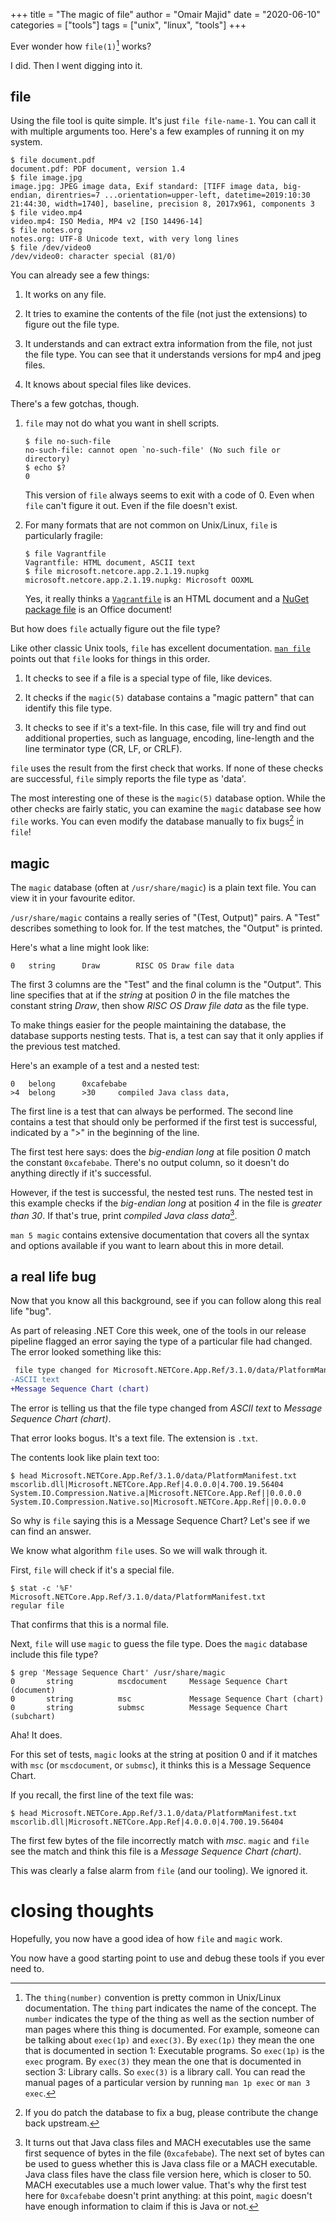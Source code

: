 +++
title = "The magic of file"
author = "Omair Majid"
date = "2020-06-10"
categories = ["tools"]
tags = ["unix", "linux", "tools"]
+++

Ever wonder how `file(1)`[^1] works?

I did. Then I went digging into it.

## file

Using the file tool is quite simple. It's just `file file-name-1`. You
can call it with multiple arguments too. Here's a few examples of
running it on my system.

```shell
$ file document.pdf
document.pdf: PDF document, version 1.4
$ file image.jpg
image.jpg: JPEG image data, Exif standard: [TIFF image data, big-endian, direntries=7 ...orientation=upper-left, datetime=2019:10:30 21:44:30, width=1740], baseline, precision 8, 2017x961, components 3
$ file video.mp4
video.mp4: ISO Media, MP4 v2 [ISO 14496-14]
$ file notes.org
notes.org: UTF-8 Unicode text, with very long lines
$ file /dev/video0
/dev/video0: character special (81/0)
```

You can already see a few things:

1. It works on any file.

2. It tries to examine the contents of the file (not just the
   extensions) to figure out the file type.

3. It understands and can extract extra information from the file, not
   just the file type. You can see that it understands versions for
   mp4 and jpeg files.

4. It knows about special files like devices.

There's a few gotchas, though.

1. `file` may not do what you want in shell scripts.

   ```shell
   $ file no-such-file
   no-such-file: cannot open `no-such-file' (No such file or directory)
   $ echo $?
   0
   ```

   This version of `file` always seems to exit with a code of 0. Even
   when `file` can't figure it out. Even if the file doesn't exist.

2. For many formats that are not common on Unix/Linux, `file` is
   particularly fragile:

   ```shell
   $ file Vagrantfile
   Vagrantfile: HTML document, ASCII text
   $ file microsoft.netcore.app.2.1.19.nupkg
   microsoft.netcore.app.2.1.19.nupkg: Microsoft OOXML
   ```

   Yes, it really thinks a
   [`Vagrantfile`](https://www.vagrantup.com/docs/vagrantfile) is an
   HTML document and a [NuGet package
   file](https://www.nuget.org/packages/Microsoft.NETCore.App/2.1.19)
   is an Office document!

But how does `file` actually figure out the file type?

Like other classic Unix tools, `file` has excellent documentation.
[`man file`](https://man7.org/linux/man-pages/man1/file.1.html) points
out that `file` looks for things in this order.

1. It checks to see if a file is a special type of file, like devices.

2. It checks if the `magic(5)` database contains a "magic pattern"
   that can identify this file type.

3. It checks to see if it's a text-file. In this case, file will try
   and find out additional properties, such as language, encoding,
   line-length and the line terminator type (CR, LF, or CRLF).

`file` uses the result from the first check that works. If none of
these checks are successful, `file` simply reports the file type as
'data'.

The most interesting one of these is the `magic(5)` database option.
While the other checks are fairly static, you can examine the `magic`
database see how `file` works. You can even modify the database
manually to fix bugs[^2] in `file`!

## magic

The `magic` database (often at `/usr/share/magic`) is a plain text
file. You can view it in your favourite editor.

`/usr/share/magic` contains a really series of "(Test, Output)" pairs.
A "Test" describes something to look for. If the test matches, the
"Output" is printed.

Here's what a line might look like:

```text
0   string      Draw        RISC OS Draw file data
```

The first 3 columns are the "Test" and the final column is the
"Output". This line specifies that at if the *string* at position *0*
in the file matches the constant string *Draw*, then show *RISC OS
Draw file data* as the file type.

To make things easier for the people maintaining the database, the
database supports nesting tests. That is, a test can say that it only
applies if the previous test matched.

Here's an example of a test and a nested test:

```text
0   belong      0xcafebabe
>4  belong      >30     compiled Java class data,
```

The first line is a test that can always be performed. The second line
contains a test that should only be performed if the first test is
successful, indicated by a ">" in the beginning of the line.

The first test here says: does the *big-endian long* at file position *0*
match the constant `0xcafebabe`. There's no output column, so it
doesn't do anything directly if it's successful.

However, if the test is successful, the nested test runs. The nested
test in this example checks if the *big-endian long* at position *4* in
the file is *greater than 30*. If that's true, print *compiled Java
class data*[^3].

`man 5 magic` contains extensive documentation that covers all the
syntax and options available if you want to learn about this in more
detail.

## a real life bug

Now that you know all this background, see if you can follow along
this real life "bug".

As part of releasing .NET Core this week, one of the tools in our
release pipeline flagged an error saying the type of a particular file
had changed. The error looked something like this:

```diff
 file type changed for Microsoft.NETCore.App.Ref/3.1.0/data/PlatformManifest.txt:
-ASCII text
+Message Sequence Chart (chart)
```

The error is telling us that the file type changed from *ASCII text*
to *Message Sequence Chart (chart)*.

That error looks bogus. It's a text file. The extension is `.txt`.

The contents look like plain text too:

```text
$ head Microsoft.NETCore.App.Ref/3.1.0/data/PlatformManifest.txt
mscorlib.dll|Microsoft.NETCore.App.Ref|4.0.0.0|4.700.19.56404
System.IO.Compression.Native.a|Microsoft.NETCore.App.Ref||0.0.0.0
System.IO.Compression.Native.so|Microsoft.NETCore.App.Ref||0.0.0.0
```

So why is `file` saying this is a Message Sequence Chart? Let's see if
we can find an answer.

We know what algorithm `file` uses. So we will walk through it.

First, `file` will check if it's a special file.

```shell
$ stat -c '%F' Microsoft.NETCore.App.Ref/3.1.0/data/PlatformManifest.txt
regular file
```

That confirms that this is a normal file.

Next, `file` will use `magic` to guess the file type. Does the `magic`
database include this file type?

```shell
$ grep 'Message Sequence Chart' /usr/share/magic
0       string          mscdocument     Message Sequence Chart (document)
0       string          msc             Message Sequence Chart (chart)
0       string          submsc          Message Sequence Chart (subchart)
```

Aha! It does.

For this set of tests, `magic` looks at the string at position 0 and
if it matches with `msc` (or `mscdocument`, or `submsc`), it thinks
this is a Message Sequence Chart.

If you recall, the first line of the text file was:

```shell
$ head Microsoft.NETCore.App.Ref/3.1.0/data/PlatformManifest.txt
mscorlib.dll|Microsoft.NETCore.App.Ref|4.0.0.0|4.700.19.56404
```

The first few bytes of the file incorrectly match with *msc*. `magic`
and `file` see the match and think this file is a *Message Sequence
Chart (chart)*.

This was clearly a false alarm from `file` (and our tooling). We
ignored it.

# closing thoughts

Hopefully, you now have a good idea of how `file` and `magic` work.

You now have a good starting point to use and debug these tools if you
ever need to.

[^1]: The `thing(number)` convention is pretty common in Unix/Linux
    documentation. The `thing` part indicates the name of the concept.
    The `number` indicates the type of the thing as well as the
    section number of man pages where this thing is documented. For
    example, someone can be talking about `exec(1p)` and `exec(3)`. By
    `exec(1p)` they mean the one that is documented in section 1:
    Executable programs. So `exec(1p)` is the `exec` program. By
    `exec(3)` they mean the one that is documented in section 3:
    Library calls. So `exec(3)` is a library call. You can read the
    manual pages of a particular version by running `man 1p exec` or
    `man 3 exec`.

[^2]: If you do patch the database to fix a bug, please contribute the
    change back upstream.

[^3]: It turns out that Java class files and MACH executables use the
    same first sequence of bytes in the file (`0xcafebabe`). The next
    set of bytes can be used to guess whether this is Java class file
    or a MACH executable. Java class files have the class file version
    here, which is closer to 50. MACH executables use a much lower
    value. That's why the first test here for `0xcafebabe` doesn't
    print anything: at this point, `magic` doesn't have enough
    information to claim if this is Java or not.
